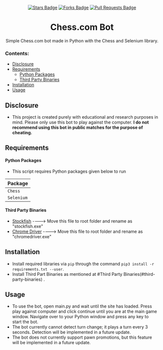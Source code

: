 <p align="center">
<a href="https://github.com/Panc4kes/chess.com-bot/stargazers"><img src="https://img.shields.io/github/stars/Panc4kes/chess.com-bot" alt="Stars Badge"/></a>
<a href="https://github.com/Panc4kes/chess.com-bot/network/members"><img src="https://img.shields.io/github/forks/Panc4kes/chess.com-bot" alt="Forks Badge"/></a>
<a href="https://github.com/Panc4kes/chess.com-bot/pulls"><img src="https://img.shields.io/github/issues-pr/Panc4kes/chess.com-bot" alt="Pull Requests Badge"/></a></p>
<h1 align="center">Chess.com Bot</h1>
<p align="center">Simple Chess.com bot made in Python with the Chess and Selenium library.</p>

 ### Contents:
  - [Disclosure](#disclosure)
  - [Requirements](#requirements)
      - [Python Packages]()
      - [Third Party Binaries](#third-party-binaries)
  - [Installation](#installation)
  - [Usage](#usage)
## Disclosure
- This project is created purely with educational and research purposes in mind. Please only use this bot to play against the computer. **I do not recommend using this bot in public matches for the purpose of cheating.**

## Requirements

#### Python Packages
- This script requires Python packages given below to run

| Package |
| --- |
| ` Chess ` | 
| ` Selenium ` | 

#### Third Party Binaries

- [Stockfish](https://stockfishchess.org/download/) ----> Move this file to root folder and rename as "stockfish.exe"
- [Chrome Driver](https://chromedriver.chromium.org/downloads) ----> Move this file to root folder and rename as "chromedriver.exe"


## Installation
- Install required libraries via `pip` through the command `pip3 install -r requirements.txt --user`.
- Install Third Part Binaries as mentioned at #Third Party Binaries(#third-party-binaries) .

## Usage
- To use the bot, open main.py and wait until the site has loaded. Press play against computer and click continue until you are at the main game window. Navigate over to your Python window and press any key to start the bot.
- The bot currently cannot detect turn change; it plays a turn every 3 seconds. Detection will be implemented in a future update.
- The bot does not currently support pawn promotions, but this feature will be implemented in a future update.
